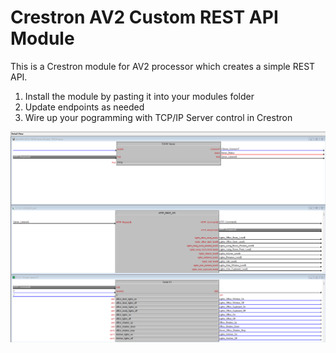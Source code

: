 # Crestron AV2 Custom REST API Module
This is a Crestron module for AV2 processor which creates a simple REST API. 

1. Install the module by pasting it into your modules folder
2. Update endpoints as needed
3. Wire up your pogramming with TCP/IP Server control in Crestron

![Crestron AV2 Custom REST API Module](/assets/Crestron-AV2-Custom-REST-API-Programing-kedzior.io.png)

